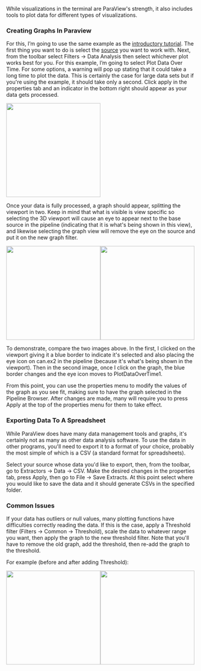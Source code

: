 While visualizations in the terminal are ParaView's strength, it also
includes tools to plot data for different types of visualizations.

### Creating Graphs In Paraview

For this, I’m going to use the same example as the
<a href="https://public.confluence.arizona.edu/display/UAHPC/Getting+Started+With+ParaView" class="external-link">introductory tutorial</a>.
The first thing you want to do is select the
<a href="https://www.notion.so/Essential-Ideas-for-ParaView-927301d28f124d5db7a0260d48ec4f5d" class="external-link">source</a>
you want to work with. Next, from the toolbar select Filters → Data
Analysis then select whichever plot works best for you. For this
example, I’m going to select Plot Data Over Time. For some options, a
warning will pop up stating that it could take a long time to plot the
data. This is certainly the case for large data sets but if you're using
the example, it should take only a second. Click apply in the properties
tab and an indicator in the bottom right should appear as your data gets
processed.

<span
class="confluence-embedded-file-wrapper confluence-embedded-manual-size"><img src="https://uarizona.atlassian.net/wiki/download/thumbnails/75989398/image2022-9-8_9-52-13.png?version=1&amp;modificationDate=1662655934000&amp;cacheVersion=1&amp;api=v2&amp;width=455&amp;height=250" class="confluence-embedded-image" srcset="https://uarizona.atlassian.net/wiki/download/thumbnails/75989398/image2022-9-8_9-52-13.png?version=1&amp;modificationDate=1662655934000&amp;cacheVersion=1&amp;api=v2&amp;width=910&amp;height=500 2x, https://uarizona.atlassian.net/wiki/download/thumbnails/75989398/image2022-9-8_9-52-13.png?version=1&amp;modificationDate=1662655934000&amp;cacheVersion=1&amp;api=v2&amp;width=455&amp;height=250 1x" height="250" /></span>

Once your data is fully processed, a graph should appear, splitting the
viewport in two. Keep in mind that what is visible is view specific so
selecting the 3D viewport will cause an eye to appear next to the base
source in the pipeline (indicating that it is what's being shown in this
view), and likewise selecting the graph view will remove the eye on the
source and put it on the new graph filter.

<span
class="confluence-embedded-file-wrapper confluence-embedded-manual-size"><img src="https://uarizona.atlassian.net/wiki/download/thumbnails/75989398/image2022-9-8_9-53-31.png?version=1&amp;modificationDate=1662656033000&amp;cacheVersion=1&amp;api=v2&amp;width=455&amp;height=250" class="confluence-embedded-image" srcset="https://uarizona.atlassian.net/wiki/download/thumbnails/75989398/image2022-9-8_9-53-31.png?version=1&amp;modificationDate=1662656033000&amp;cacheVersion=1&amp;api=v2&amp;width=910&amp;height=500 2x, https://uarizona.atlassian.net/wiki/download/thumbnails/75989398/image2022-9-8_9-53-31.png?version=1&amp;modificationDate=1662656033000&amp;cacheVersion=1&amp;api=v2&amp;width=455&amp;height=250 1x" height="250" /></span><span
class="confluence-embedded-file-wrapper confluence-embedded-manual-size"><img src="https://uarizona.atlassian.net/wiki/download/thumbnails/75989398/image2022-9-8_9-53-58.png?version=1&amp;modificationDate=1662656039000&amp;cacheVersion=1&amp;api=v2&amp;width=455&amp;height=250" class="confluence-embedded-image" srcset="https://uarizona.atlassian.net/wiki/download/thumbnails/75989398/image2022-9-8_9-53-58.png?version=1&amp;modificationDate=1662656039000&amp;cacheVersion=1&amp;api=v2&amp;width=910&amp;height=500 2x, https://uarizona.atlassian.net/wiki/download/thumbnails/75989398/image2022-9-8_9-53-58.png?version=1&amp;modificationDate=1662656039000&amp;cacheVersion=1&amp;api=v2&amp;width=455&amp;height=250 1x" height="250" /></span>

To demonstrate, compare the two images above. In the first, I clicked on
the viewport giving it a blue border to indicate it's selected and also
placing the eye icon on can.ex2 in the pipeline (because it's what's
being shown in the viewport). Then in the second image, once I click on
the graph, the blue border changes and the eye icon moves to
PlotDataOverTime1.

From this point, you can use the properties menu to modify the values of
the graph as you see fit, making sure to have the graph selected in the
Pipeline Browser. After changes are made, many will require you to press
Apply at the top of the properties menu for them to take effect.

### Exporting Data To A Spreadsheet

While ParaView does have many data management tools and graphs, it's
certainly not as many as other data analysis software. To use the data
in other programs, you'll need to export it to a format of your choice,
probably the most simple of which is a CSV (a standard format for
spreadsheets).

Select your source whose data you'd like to export, then, from the
toolbar, go to Extractors → Data → CSV. Make the desired changes in the
properties tab, press Apply, then go to File → Save Extracts. At this
point select where you would like to save the data and it should
generate CSVs in the specified folder.

  

### Common Issues

If your data has outliers or null values, many plotting functions have
difficulties correctly reading the data. If this is the case, apply a
Threshold filter (Filters → Common → Threshold), scale the data to
whatever range you want, then apply the graph to the new threshold
filter. Note that you'll have to remove the old graph, add the
threshold, then re-add the graph to the threshold.

For example (before and after adding Threshold):

<span
class="confluence-embedded-file-wrapper confluence-embedded-manual-size"><img src="https://uarizona.atlassian.net/wiki/download/thumbnails/75989398/image2022-9-8_10-1-24.png?version=1&amp;modificationDate=1662656485000&amp;cacheVersion=1&amp;api=v2&amp;width=455&amp;height=250" class="confluence-embedded-image" srcset="https://uarizona.atlassian.net/wiki/download/thumbnails/75989398/image2022-9-8_10-1-24.png?version=1&amp;modificationDate=1662656485000&amp;cacheVersion=1&amp;api=v2&amp;width=910&amp;height=500 2x, https://uarizona.atlassian.net/wiki/download/thumbnails/75989398/image2022-9-8_10-1-24.png?version=1&amp;modificationDate=1662656485000&amp;cacheVersion=1&amp;api=v2&amp;width=455&amp;height=250 1x" height="250" /></span><span
class="confluence-embedded-file-wrapper confluence-embedded-manual-size"><img src="https://uarizona.atlassian.net/wiki/download/thumbnails/75989398/image2022-9-8_10-2-21.png?version=1&amp;modificationDate=1662656542000&amp;cacheVersion=1&amp;api=v2&amp;width=455&amp;height=250" class="confluence-embedded-image" srcset="https://uarizona.atlassian.net/wiki/download/thumbnails/75989398/image2022-9-8_10-2-21.png?version=1&amp;modificationDate=1662656542000&amp;cacheVersion=1&amp;api=v2&amp;width=910&amp;height=500 2x, https://uarizona.atlassian.net/wiki/download/thumbnails/75989398/image2022-9-8_10-2-21.png?version=1&amp;modificationDate=1662656542000&amp;cacheVersion=1&amp;api=v2&amp;width=455&amp;height=250 1x" height="250" /></span>

<span id="confluence-server-performance"
style="display:none;">{"serverDuration": 17, "requestCorrelationId":
"67ff7a936cfe4a31b5acaa7c171a21e5"}</span>
